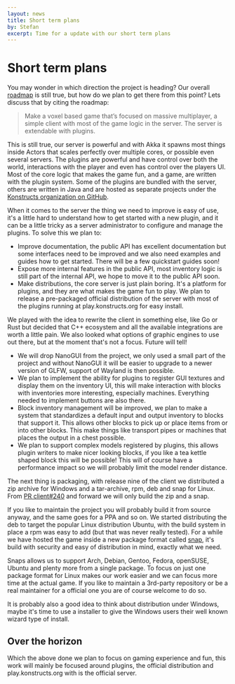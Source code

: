 ```yaml
---
layout: news
title: Short term plans
by: Stefan
excerpt: Time for a update with our short term plans
---
```


# Short term plans

You may wonder in which direction the project is heading? Our overall [roadmap](/documentation/roadmap/) is still true, but how do we plan to get there from this point? Lets discuss that by citing the roadmap:

> Make a voxel based game that’s focused on massive multiplayer, a simple client with most of the game logic in the server. The server is extendable with plugins.

This is still true, our server is powerful and with Akka it spawns most things inside Actors that scales perfectly over multiple cores, or possible even several servers. The plugins are powerful and have control over both the world, interactions with the player and even has control over the players UI. Most of the core logic that makes the game fun, and a game, are written with the plugin system. Some of the plugins are bundled with the server, others are written in Java and are hosted as separate projects under the [Konstructs organization on GitHub](https://github.com/konstructs).

When it comes to the server the thing we need to improve is easy of use, it's a little hard to understand how to get started with a new plugin, and it can be a little tricky as a server administrator to configure and manage the plugins. To solve this we plan to:

* Improve documentation, the public API has excellent documentation but some interfaces need to be improved and we also need examples and guides how to get started. There will be a few quickstart guides soon!
* Expose more internal features in the public API, most inventory logic is still part of the internal API, we hope to move it to the public API soon.
* Make distributions, the core server is just plain boring. It's a platform for plugins, and they are what makes the game fun to play. We plan to release a pre-packaged official distribution of the server with most of the plugins running at play.konstructs.org for easy install.

We played with the idea to rewrite the client in something else, like Go or Rust but decided that C++ ecosystem and all the available integrations are worth a little pain. We also looked what options of graphic engines to use out there, but at the moment that's not a focus. Future will tell!

* We will drop NanoGUI from the project, we only used a small part of the project and without NanoGUI it will be easier to upgrade to a newer version of GLFW, support of Wayland is then possible.
* We plan to implement the ability for plugins to register GUI textures and display them on the inventory UI, this will make interaction with blocks with inventories more interesting, especially machines. Everything needed to implement buttons are also there. 
* Block inventory management will be improved, we plan to make a system that standardizes a default input and output inventory to blocks that support it. This allows other blocks to pick up or place items from or into other blocks. This make things like transport pipes or machines that places the output in a chest possible.
* We plan to support complex models registered by plugins, this allows plugin writers to make nicer looking blocks, if you like a tea kettle shaped block this will be possible! This will of course have a performance impact so we will probably limit the model render distance.

The next thing is packaging, with release nine of the client we distributed a zip archive for Windows and a tar-archive, rpm, deb and snap for Linux. From [PR client#240](https://github.com/konstructs/client/pull/240) and forward we will only build the zip and a snap.

If you like to maintain the project you will probably build it from source anyway, and the same goes for a PPA and so on. We started distributing the deb to target the popular Linux distribution Ubuntu, with the build system in place a rpm was easy to add (but that was never really tested). For a while we have hosted the game inside a new package format called [snap](https://snapcraft.io), it's build with security and easy of distribution in mind, exactly what we need.

Snaps allows us to support Arch, Debian, Gentoo, Fedora, openSUSE, Ubuntu and plenty more from a single package. To focus on just one package format for Linux makes our work easier and we can focus more time at the actual game. If you like to maintain a 3rd-party repository or be a real maintainer for a official one you are of course welcome to do so.

It is probably also a good idea to think about distribution under Windows, maybe it's time to use a installer to give the Windows users their well known wizard type of install.

## Over the horizon

Which the above done we plan to focus on gaming experience and fun, this work will mainly be focused around plugins, the official distribution and play.konstructs.org with is the official server.